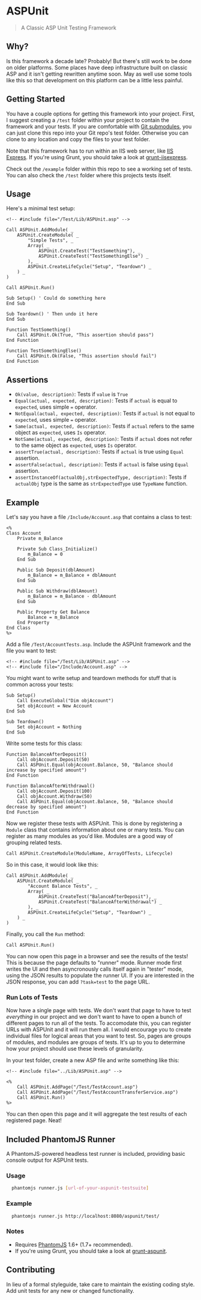# ASPUnit

> A Classic ASP Unit Testing Framework

## Why?

Is this framework a decade late? Probably! But there's still work to be done on older platforms. Some places have deep infrastructure built on classic ASP and it isn't getting rewritten anytime soon. May as well use some tools like this so that development on this platform can be a little less painful.

## Getting Started

You have a couple options for getting this framework into your project. First, I suggest creating a `/test` folder within your project to contain the framework and your tests. If you are comfortable with [Git submodules](http://git-scm.com/book/en/Git-Tools-Submodules), you can just clone this repo into your Git repo's test folder. Otherwise you can clone to any location and copy the files to your test folder.

Note that this framework has to run within an IIS web server, like [IIS Express](http://www.microsoft.com/en-us/download/details.aspx?id=1038). If you're using Grunt, you should take a look at [grunt-iisexpress](https://github.com/rpeterclark/grunt-iisexpress).

Check out the `/example` folder within this repo to see a working set of tests. You can also check the `/test` folder where this projects tests itself.

## Usage

Here's a minimal test setup:

```
<!-- #include file="/Test/Lib/ASPUnit.asp" -->

Call ASPUnit.AddModule( _
	ASPUnit.CreateModule( _
		"Simple Tests", _
		Array( _
			ASPUnit.CreateTest("TestSomething"), _
			ASPUnit.CreateTest("TestSomethingElse") _
		), _
		ASPUnit.CreateLifeCycle("Setup", "Teardown") _
	) _
)

Call ASPUnit.Run()

Sub Setup() ' Could do something here
End Sub

Sub Teardown() ' Then undo it here
End Sub

Function TestSomething()
	Call ASPUnit.Ok(True, "This assertion should pass")
End Function

Function TestSomethingElse()
	Call ASPUnit.Ok(False, "This assertion should fail")
End Function
```

## Assertions

- `Ok(value, description)`: Tests if `value` is `True`
- `Equal(actual, expected, description)`: Tests if `actual` is equal to `expected`, uses simple `=` operator.
- `NotEqual(actual, expected, description)`: Tests if `actual` is not equal to `expected`, uses simple `=` operator.
- `Same(actual, expected, description)`: Tests if `actual` refers to the same object as `expected`, uses `Is` operator.
- `NotSame(actual, expected, description)`: Tests if `actual` does not refer to the same object as `expected`, uses `Is` operator.
- `assertTrue(actual, description)`: Tests if `actual` is true using `Equal` assertion.
- `assertFalse(actual, description)`: Tests if `actual` is false using `Equal` assertion.
- `assertInstanceOf(actualObj,strExpectedType, description)`: Tests if `actualObj` type is the same as `strExpectedType` use `TypeName` function.


## Example

Let's say you have a file `/Include/Account.asp` that contains a class to test:

```
<%
Class Account
    Private m_Balance

	Private Sub Class_Initialize()
		m_Balance = 0
	End Sub

	Public Sub Deposit(dblAmount)
		m_Balance = m_Balance + dblAmount
	End Sub

	Public Sub Withdraw(dblAmount)
		m_Balance = m_Balance - dblAmount
	End Sub

	Public Property Get Balance
		Balance = m_Balance
	End Property
End Class
%>
```

Add a file `/Test/AccountTests.asp`. Include the ASPUnit framework and the file you want to test:

```
<!-- #include file="/Test/Lib/ASPUnit.asp" -->
<!-- #include file="/Include/Account.asp" -->
```

You might want to write setup and teardown methods for stuff that is common across your tests:

```
Sub Setup()
	Call ExecuteGlobal("Dim objAccount")
	Set objAccount = New Account
End Sub

Sub Teardown()
	Set objAccount = Nothing
End Sub
```

Write some tests for this class:

```
Function BalanceAfterDeposit()
	Call objAccount.Deposit(50)
	Call ASPUnit.Equal(objAccount.Balance, 50, "Balance should increase by specified amount")
End Function

Function BalanceAfterWithdrawal()
	Call objAccount.Deposit(100)
	Call objAccount.Withdraw(50)
	Call ASPUnit.Equal(objAccount.Balance, 50, "Balance should decrease by specified amount")
End Function
```

Now we register these tests with ASPUnit. This is done by registering a `Module` class that contains information about one or many tests. You can register as many modules as you'd like. Modules are a good way of grouping related tests.

```
Call ASPUnit.CreateModule(ModuleName, ArrayOfTests, Lifecycle)
```

So in this case, it would look like this:

```
Call ASPUnit.AddModule( _
	ASPUnit.CreateModule( _
		"Account Balance Tests", _
		Array( _
			ASPUnit.CreateTest("BalanceAfterDeposit"), _
			ASPUnit.CreateTest("BalanceAfterWithdrawal") _
		), _
		ASPUnit.CreateLifeCycle("Setup", "Teardown") _
	) _
)
```

Finally, you call the `Run` method:

```
Call ASPUnit.Run()
```

You can now open this page in a browser and see the results of the tests! This is because the page defaults to "runner" mode. Runner mode first writes the UI and then asyncronously calls itself again in "tester" mode, using the JSON results to populate the runner UI. If you are interested in the JSON response, you can add `?task=test` to the page URL.

### Run Lots of Tests

Now have a single page with tests. We don't want that page to have to test *everything* in our project and we don't want to have to open a bunch of different pages to run all of the tests. To accomodate this, you can register URLs with ASPUnit and it will run them all. I would encourage you to create individual files for logical areas that you want to test. So, pages are groups of modules, and modules are groups of tests. It's up to you to determine how your project should use these levels of granularity.

In your test folder, create a new ASP file and write something like this:

```
<!-- #include file="../Lib/ASPUnit.asp" -->

<%
	Call ASPUnit.AddPage("/Test/TestAccount.asp")
	Call ASPUnit.AddPage("/Test/TestAccountTransferService.asp")
	Call ASPUnit.Run()
%>
```

You can then open this page and it will aggregate the test results of each registered page. Neat!

## Included PhantomJS Runner

A PhantomJS-powered headless test runner is included, providing basic console output for ASPUnit tests.

### Usage
```bash
  phantomjs runner.js [url-of-your-aspunit-testsuite]
```

### Example
```bash
  phantomjs runner.js http://localhost:8080/aspunit/test/
```

### Notes
 - Requires [PhantomJS](http://phantomjs.org/) 1.6+ (1.7+ recommended).
 - If you're using Grunt, you should take a look at [grunt-aspunit](https://github.com/rpeterclark/grunt-aspunit).

## Contributing
In lieu of a formal styleguide, take care to maintain the existing coding style. Add unit tests for any new or changed functionality.